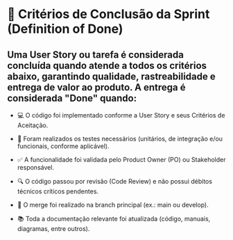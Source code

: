 # 🏁 Critérios de Conclusão da Sprint (Definition of Done)

## Uma User Story ou tarefa é considerada concluída quando atende a todos os critérios abaixo, garantindo qualidade, rastreabilidade e entrega de valor ao produto. A entrega é considerada "Done" quando:
 


* 💻 O código foi implementado conforme a User Story e seus Critérios de Aceitação.

* 🧪 Foram realizados os testes necessários (unitários, de integração e/ou funcionais, conforme aplicável).

* ✅ A funcionalidade foi validada pelo Product Owner (PO) ou Stakeholder responsável.

* 🔍 O código passou por revisão (Code Review) e não possui débitos técnicos críticos pendentes.

* 🔄 O merge foi realizado na branch principal (ex.: main ou develop).

* 📚 Toda a documentação relevante foi atualizada (código, manuais, diagramas, entre outros).
